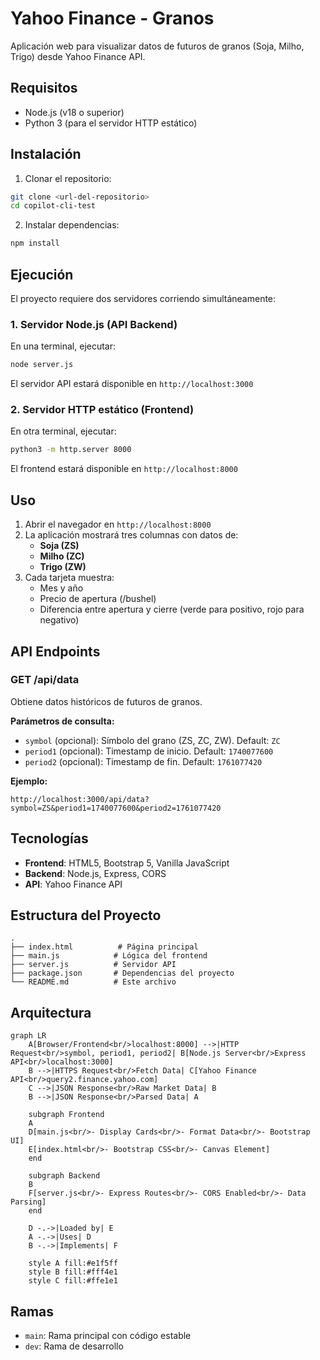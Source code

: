 # Yahoo Finance - Granos

Aplicación web para visualizar datos de futuros de granos (Soja, Milho, Trigo) desde Yahoo Finance API.

## Requisitos

- Node.js (v18 o superior)
- Python 3 (para el servidor HTTP estático)

## Instalación

1. Clonar el repositorio:
```bash
git clone <url-del-repositorio>
cd copilot-cli-test
```

2. Instalar dependencias:
```bash
npm install
```

## Ejecución

El proyecto requiere dos servidores corriendo simultáneamente:

### 1. Servidor Node.js (API Backend)

En una terminal, ejecutar:
```bash
node server.js
```

El servidor API estará disponible en `http://localhost:3000`

### 2. Servidor HTTP estático (Frontend)

En otra terminal, ejecutar:
```bash
python3 -m http.server 8000
```

El frontend estará disponible en `http://localhost:8000`

## Uso

1. Abrir el navegador en `http://localhost:8000`
2. La aplicación mostrará tres columnas con datos de:
   - **Soja (ZS)**
   - **Milho (ZC)**
   - **Trigo (ZW)**
3. Cada tarjeta muestra:
   - Mes y año
   - Precio de apertura (/bushel)
   - Diferencia entre apertura y cierre (verde para positivo, rojo para negativo)

## API Endpoints

### GET /api/data

Obtiene datos históricos de futuros de granos.

**Parámetros de consulta:**
- `symbol` (opcional): Símbolo del grano (ZS, ZC, ZW). Default: `ZC`
- `period1` (opcional): Timestamp de inicio. Default: `1740077600`
- `period2` (opcional): Timestamp de fin. Default: `1761077420`

**Ejemplo:**
```
http://localhost:3000/api/data?symbol=ZS&period1=1740077600&period2=1761077420
```

## Tecnologías

- **Frontend**: HTML5, Bootstrap 5, Vanilla JavaScript
- **Backend**: Node.js, Express, CORS
- **API**: Yahoo Finance API

## Estructura del Proyecto

```
.
├── index.html          # Página principal
├── main.js            # Lógica del frontend
├── server.js          # Servidor API
├── package.json       # Dependencias del proyecto
└── README.md          # Este archivo
```

## Arquitectura

```mermaid
graph LR
    A[Browser/Frontend<br/>localhost:8000] -->|HTTP Request<br/>symbol, period1, period2| B[Node.js Server<br/>Express API<br/>localhost:3000]
    B -->|HTTPS Request<br/>Fetch Data| C[Yahoo Finance API<br/>query2.finance.yahoo.com]
    C -->|JSON Response<br/>Raw Market Data| B
    B -->|JSON Response<br/>Parsed Data| A
    
    subgraph Frontend
    A
    D[main.js<br/>- Display Cards<br/>- Format Data<br/>- Bootstrap UI]
    E[index.html<br/>- Bootstrap CSS<br/>- Canvas Element]
    end
    
    subgraph Backend
    B
    F[server.js<br/>- Express Routes<br/>- CORS Enabled<br/>- Data Parsing]
    end
    
    D -.->|Loaded by| E
    A -.->|Uses| D
    B -.->|Implements| F
    
    style A fill:#e1f5ff
    style B fill:#fff4e1
    style C fill:#ffe1e1
```

## Ramas

- `main`: Rama principal con código estable
- `dev`: Rama de desarrollo
